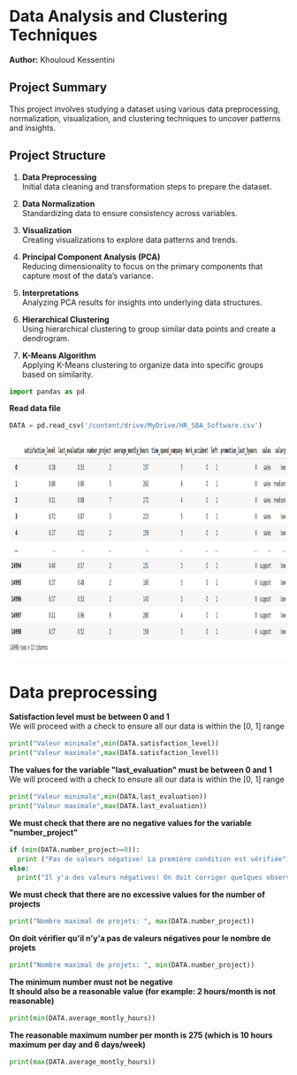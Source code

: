 # Data Analysis and Clustering Techniques

**Author:** Khouloud Kessentini  

## Project Summary
This project involves studying a dataset using various data preprocessing, normalization, visualization, and clustering techniques to uncover patterns and insights.

## Project Structure

1. **Data Preprocessing**  
   Initial data cleaning and transformation steps to prepare the dataset.

2. **Data Normalization**  
   Standardizing data to ensure consistency across variables.

3. **Visualization**  
   Creating visualizations to explore data patterns and trends.

4. **Principal Component Analysis (PCA)**  
   Reducing dimensionality to focus on the primary components that capture most of the data’s variance.

5. **Interpretations**  
   Analyzing PCA results for insights into underlying data structures.

6. **Hierarchical Clustering**  
   Using hierarchical clustering to group similar data points and create a dendrogram.

7. **K-Means Algorithm**  
   Applying K-Means clustering to organize data into specific groups based on similarity.

   
```python
import pandas as pd
```

**Read data file**
```python
DATA = pd.read_csv('/content/drive/MyDrive/HR_SBA_Software.csv')
```
<img src="img/data.png" alt="Project Logo" width="1500" height="400"/>

# Data preprocessing

**Satisfaction level must be between 0 and 1** <br/>
We will proceed with a check to ensure all our data is within the [0, 1] range
```python
print("Valeur minimale",min(DATA.satisfaction_level))
print("Valeur maximale",max(DATA.satisfaction_level))
```

**The values for the variable "last_evaluation" must be between 0 and 1**<br/>
We will proceed with a check to ensure all our data is within the [0, 1] range

```python
print("Valeur minimale",min(DATA.last_evaluation))
print("Valeur maximale",max(DATA.last_evaluation))
```

**We must check that there are no negative values for the variable "number_project"**
```python
if (min(DATA.number_project>=0)):
  print ("Pas de valeurs négative! La première condition est vérifiée")
else:
  print("Il y'a des valeurs négatives! On doit corriger quelques observations")
```

**We must check that there are no excessive values for the number of projects**
```python
print("Nombre maximal de projets: ", max(DATA.number_project))
```

**On doit vérifier qu'il n'y'a pas de valeurs négatives pour le nombre de projets**
```python
print("Nombre maximal de projets: ", min(DATA.number_project))
```

**The minimum number must not be negative** <br/>
**It should also be a reasonable value (for example: 2 hours/month is not reasonable)**
```python
print(min(DATA.average_montly_hours))
```
**The reasonable maximum number per month is 275 (which is 10 hours maximum per day and 6 days/week)**

```python
print(max(DATA.average_montly_hours))
```
